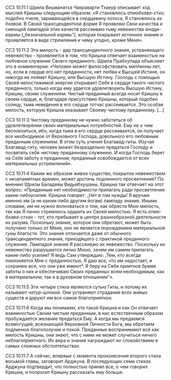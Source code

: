 ССЗ 10.11:1	Шрила Вишванатха Чакраварти Тхакур описывает ход мыслей Кришны следующим образом: «Я становлюсь _атмабхава-стхо;_ подобно пчеле, зарывающейся в сердцевину лотоса, Я становлюсь их _бхавой._ В Своей трансцендентной форме Я проявляю Свои качества и сияющей лампадой этих качеств рассеиваю тьму невежества _анади-кармы_ („безначальной _кармы"),_ которая покрывает истинное знание и проявляется в виде стремления к чему угодно, кроме Меня».

ССЗ 10.11:2	Эта милость - дар трансцендентного знания, устраняющего невежество - проявляется в том, что Кришна отвечает взаимностью на любовное служение Своего преданного. Шрила Прабхупада объясняет это в комментарии: «Человек может философствовать миллионы лет, но, если в сердце его нет преданности, нет любви к Высшей Истине, он никогда не поймет Кришну, или Высшую Истину. Господь с помощью Своей непостижимой энергии открывает Себя в сердце такого чистого преданного, только когда ему удается удовлетворить Высшую Истину, Кришну, своим служением. Чистый преданный всегда носит Кришну в своем сердце, и, благодаря присутствию Кришны, который подобен солнцу, тьма неведения в его сердце тотчас рассеивается. Это особая милость, которую Кришна оказывает Своему чистому преданному. [...]

ССЗ 10.11:3	Чистому преданному не нужно заботиться об удовлетворении своих материальных потребностей. Ему не о чем беспокоиться, ибо, когда тьма в его сердце рассеивается, он получает все необходимое от Верховного Господа, довольного его любовным преданным служением. В этом суть учения Бхагавад-гиты. Изучая Бхагавад-гиту, человек может безраздельно предаться Господу и посвятить себя чистому преданному служению. И когда Господь берет на Себя заботу о преданном, преданный освобождается от всех материальных устремлений».

ССЗ 10.11:4	Каким же образом живое существо, покрытое невежеством с незапамятных времен, может достичь подлинного просветления? По мнению Шрилы Баладевы Видьябхушаны, Кришна так отвечает на этот вопрос: «Преданным нет необходимости прилагать ради просветления какие-либоусилия. Кришна говорит: „Нет в том нужды! Я вручаю именно им (а не каким-либо другим йогам) лампаду знания. Иными словами, им не нужно волноваться о том, как обрести Мою милость, так как Я лично стремлюсь одарить их Своей милостью. Я есть _атма-бхава-стхах_ - тот, кто пребывает в центре разнообразной деятельности их разума. Поскольку знание, которое они обретают, может быть получено только от Меня, оно не является порождением материальной _гуны_ благости. Это знание отличается даже от обычного трансцендентного знания, приходящего с практикой преданного служения. Лампадой знания Я рассеиваю их невежество. Поскольку их невежество разрушается лично Мною, зачем им самим прилагать какие-либо усилия? Я ведь Сам утверждаю: ,Тем, кто всегда поклоняется Мне с преданностью, Я даю все, что им недостает, и сохраняю все, что они уже имеют\*. Я беру на Себя приятное бремя заботы о них и обеспечиваю Своих преданных всем необходимым, как в материальном, так и в духовном отношении"».

ССЗ 10.11:5	Эти четыре стиха являются сутью Гиты, и потому их называют _чатур-шлокой._ Они устраняют страдания всех живых существ и даруют им все самое благоприятное.

ССЗ 10.11:6	Когда мы понимаем, кто такой Кришна и как Он отвечает взаимностью Своим чистым преданным, в нас естественным образом пробуждается желание предаться Ему. А когда мы предаемся всемогущей, всезнающей Верховной Личности Бога, мы обретаем подлинное благополучие и покой. Преданные воспринимают всё как милость Кришны, они знают, что с ними не может случиться ничего неблагоприятного. Их вера и знание награждают их спокойствием в самых сложных обстоятельствах.

ССЗ 10.11:7	А сейчас, впервые с момента произнесения второго стиха восьмой главы, заговорит Арджуна. В последующих семи стихах Арджуна подтвердит, что полностью принял все, о чем говорил Кришна, и попросит Кришну рассказать ему больше.